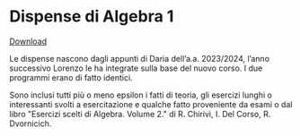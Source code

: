 # Dispense di Algebra 1

[Download](https://github.com/lorenzo-ferrari/algebra1/releases/latest/download/algebra1.pdf)

Le dispense nascono dagli appunti di Daria dell’a.a. 2023/2024, l’anno successivo Lorenzo le ha integrate sulla base del nuovo corso. I due programmi erano di fatto identici.

Sono inclusi tutti più o meno epsilon i fatti di teoria, gli esercizi lunghi o interessanti svolti a esercitazione e qualche fatto proveniente da esami o dal libro "Esercizi scelti di Algebra. Volume 2." di R. Chirivì, I. Del Corso, R. Dvornicich.
